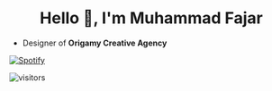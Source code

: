<h1 align="center">Hello 👋, I'm Muhammad Fajar</h1>

<ul><li>Designer of <b>Origamy Creative Agency</b></li></ul>


[![Spotify](https://readme-spotify.warengonzaga.com/api/spotify)](https://open.spotify.com/user/5a0chw1ynjii20kp4u2v0vzuh)

![visitors](https://visitor-badge.glitch.me/badge?page_id=mfjrid/mfjrid)
